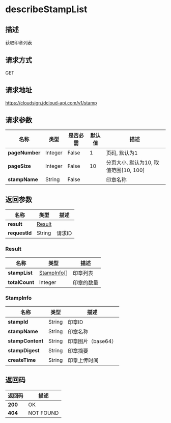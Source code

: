 # describeStampList


## 描述
获取印章列表

## 请求方式
GET

## 请求地址
https://cloudsign.jdcloud-api.com/v1/stamp


## 请求参数
|名称|类型|是否必需|默认值|描述|
|---|---|---|---|---|
|**pageNumber**|Integer|False|1|页码, 默认为1|
|**pageSize**|Integer|False|10|分页大小, 默认为10, 取值范围[10, 100]|
|**stampName**|String|False| |印章名称|


## 返回参数
|名称|类型|描述|
|---|---|---|
|**result**|[Result](#result)| |
|**requestId**|String|请求ID|

### <div id="result">Result</div>
|名称|类型|描述|
|---|---|---|
|**stampList**|[StampInfo[]](#stampinfo)|印章列表|
|**totalCount**|Integer|印章的数量|
### <div id="stampinfo">StampInfo</div>
|名称|类型|描述|
|---|---|---|
|**stampId**|String|印章ID|
|**stampName**|String|印章名称|
|**stampContent**|String|印章图片（base64）|
|**stampDigest**|String|印章摘要|
|**createTime**|String|印章上传时间|

## 返回码
|返回码|描述|
|---|---|
|**200**|OK|
|**404**|NOT FOUND|
